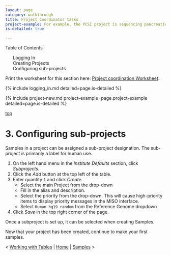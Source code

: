 ```yaml
---
layout: page
category: walkthrough
title: Project Coordinator tasks
project-example: For example, the PCSI project is sequencing pancreatic tumors, references, cell lines and xenografts as part of the International Cancer Genome Consortium, and the FFPER project sequences samples from a bio-bank with a number of different preparations and treatments in order to determine the impact of each on data quality.
is-detailed: true

---
```


<div id="toc">
Table of Contents
<ol>
    <li><a href="#logging_in">Logging In</a></li>
    <li><a href="#project-new">Creating Projects</a></li>
    <li><a href="#subproj">Configuring sub-projects</a></li>
</ol>
</div>

<div id="infobox">
Print the worksheet for this section here: <a href="worksheet-detailed-project-coordination">Project coordination Worksheet</a>.
</div>

{% include logging_in.md detailed=page.is-detailed %}

{% include project-new.md project-example=page.project-example detailed=page.is-detailed %}

<a name="subproj" href="#" id="toplink">top</a>

# 3. Configuring sub-projects

Samples in a project can be assigned a sub-project designation. The sub-project
is primarily a label for human use.

1. On the left hand menu in the _Institute Defaults_ section, click _Subprojects_.
1. Click the _Add_ button at the top left of the table.
1. Enter quantity `1` and click _Create_.
    * Select the main Project from the drop-down
    * Fill in the alias and description.
    * Select the priority from the drop-down. This will cause high-priority items
      to display priority messages in the MISO interface.
    * Select `Human hg19 random` from the Reference Genome dropdown
1. Click _Save_ in the top right corner of the page.

Once a subproject is set up, it can be selected when creating Samples.


Now that your project has been created, continue to make your first samples.


< <a href="tutorial-detailed-bulk-tables">Working with Tables</a> | <a href="index">Home</a> | <a href="tutorial-detailed-samples">Samples</a> >
